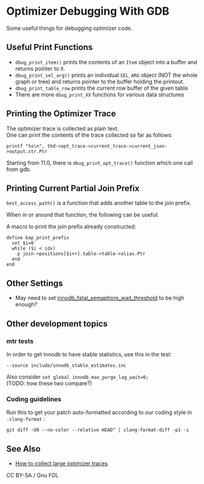 # Optimizer Debugging With GDB

Some useful things for debugging optimizer code.

## Useful Print Functions

* `dbug_print_item()` prints the contents of an `Item` object into a buffer and returns pointer to it.
* `dbug_print_sel_arg()` prints an individual `SEL_ARG` object (NOT the whole graph or tree) and returns pointer to the buffer holding the printout.
* `dbug_print_table_row` prints the current row buffer of the given table.
* There are more `dbug_print_XX` functions for various data structures

## Printing the Optimizer Trace

The optimizer trace is collected as plain text.\
One can print the contents of the trace collected so far as follows:

```
printf "%s\n", thd->opt_trace->current_trace->current_json->output.str.Ptr
```

Starting from 11.0, there is `dbug_print_opt_trace()` function which one call from gdb.

## Printing Current Partial Join Prefix

`best_access_path()` is a function that adds another table to the join prefix.

When in or around that function, the following can be useful:

A macro to print the join prefix already constructed:

```
define bap_print_prefix
  set $i=0
  while ($i < idx)
    p join->positions[$i++].table->table->alias.Ptr
  end
end
```

## Other Settings

* May need to set [innodb\_fatal\_semaphore\_wait\_threshold](../../../community/storage-engines/innodb/innodb-system-variables.md#innodb_fatal_semaphore_wait_threshold) to be high enough?

## Other development topics

### mtr tests

In order to get innodb to have stable statistics, use this in the test:

```
--source include/innodb_stable_estimates.inc
```

Also consider `set global innodb_max_purge_lag_wait=0;`\
(TODO: how these two compare?)

### Coding guidelines

Run this to get your patch auto-formatted according to our coding style in `.clang-format` :

```
git diff -U0 --no-color --relative HEAD^ | clang-format-diff -p1 -i
```

## See Also

* [How to collect large optimizer traces](mariadb-internals-documentation-optimizer-trace/how-to-collect-large-optimizer-traces.md)

CC BY-SA / Gnu FDL
